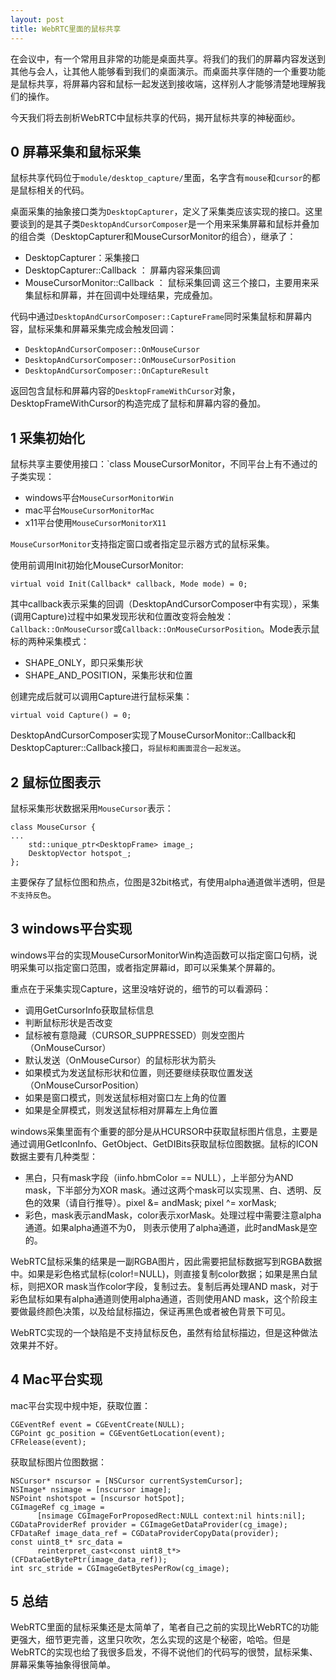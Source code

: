 ```yaml
---
layout: post
title: WebRTC里面的鼠标共享
---
```

在会议中，有一个常用且非常的功能是桌面共享。将我们的我们的屏幕内容发送到其他与会人，让其他人能够看到我们的桌面演示。而桌面共享伴随的一个重要功能是鼠标共享，将屏幕内容和鼠标一起发送到接收端，这样别人才能够清楚地理解我们的操作。

今天我们将去剖析WebRTC中鼠标共享的代码，揭开鼠标共享的神秘面纱。

## 0 屏幕采集和鼠标采集
鼠标共享代码位于`module/desktop_capture/`里面，名字含有`mouse`和`cursor`的都是鼠标相关的代码。

桌面采集的抽象接口类为`DesktopCapturer`，定义了采集类应该实现的接口。这里要谈到的是其子类`DesktopAndCursorComposer`是一个用来采集屏幕和鼠标并叠加的组合类（DesktopCapturer和MouseCursorMonitor的组合），继承了：
* DesktopCapturer：采集接口
* DesktopCapturer::Callback ： 屏幕内容采集回调
* MouseCursorMonitor::Callback ： 鼠标采集回调
这三个接口，主要用来采集鼠标和屏幕，并在回调中处理结果，完成叠加。

代码中通过`DesktopAndCursorComposer::CaptureFrame`同时采集鼠标和屏幕内容，鼠标采集和屏幕采集完成会触发回调：
* `DesktopAndCursorComposer::OnMouseCursor`
* `DesktopAndCursorComposer::OnMouseCursorPosition`
* `DesktopAndCursorComposer::OnCaptureResult`

返回包含鼠标和屏幕内容的`DesktopFrameWithCursor`对象，DesktopFrameWithCursor的构造完成了鼠标和屏幕内容的叠加。

## 1 采集初始化
鼠标共享主要使用接口：`class MouseCursorMonitor，不同平台上有不通过的子类实现：
* windows平台`MouseCursorMonitorWin`
* mac平台`MouseCursorMonitorMac`
* x11平台使用`MouseCursorMonitorX11`

`MouseCursorMonitor`支持指定窗口或者指定显示器方式的鼠标采集。

使用前调用Init初始化MouseCursorMonitor:

```
virtual void Init(Callback* callback, Mode mode) = 0;
```

其中callback表示采集的回调（DesktopAndCursorComposer中有实现），采集(调用Capture)过程中如果发现形状和位置改变将会触发：`Callback::OnMouseCursor`或`Callback::OnMouseCursorPosition`。Mode表示鼠标的两种采集模式：
* SHAPE_ONLY，即只采集形状
* SHAPE_AND_POSITION，采集形状和位置

创建完成后就可以调用Capture进行鼠标采集：
```
virtual void Capture() = 0;
```

DesktopAndCursorComposer实现了MouseCursorMonitor::Callback和DesktopCapturer::Callback接口，`将鼠标和画面混合一起发送`。

## 2 鼠标位图表示
鼠标采集形状数据采用`MouseCursor`表示：
```
class MouseCursor {
...
    std::unique_ptr<DesktopFrame> image_;
    DesktopVector hotspot_;
};
```
主要保存了鼠标位图和热点，位图是32bit格式，有使用alpha通道做半透明，但是`不支持反色`。

## 3 windows平台实现
windows平台的实现MouseCursorMonitorWin构造函数可以指定窗口句柄，说明采集可以指定窗口范围，或者指定屏幕id，即可以采集某个屏幕的。

重点在于采集实现Capture，这里没啥好说的，细节的可以看源码：
* 调用GetCursorInfo获取鼠标信息
* 判断鼠标形状是否改变
* 鼠标被有意隐藏（CURSOR_SUPPRESSED）则发空图片（OnMouseCursor）
* 默认发送（OnMouseCursor）的鼠标形状为箭头
* 如果模式为发送鼠标形状和位置，则还要继续获取位置发送（OnMouseCursorPosition）
* 如果是窗口模式，则发送鼠标相对窗口左上角的位置
* 如果是全屏模式，则发送鼠标相对屏幕左上角位置

windows采集里面有个重要的部分是从HCURSOR中获取鼠标图片信息，主要是通过调用GetIconInfo、GetObject、GetDIBits获取鼠标位图数据。鼠标的ICON数据主要有几种类型：
* 黑白，只有mask字段（iinfo.hbmColor == NULL），上半部分为AND mask，下半部分为XOR mask。通过这两个mask可以实现黑、白、透明、反色的效果（请自行推导）。pixel &= andMask; pixel ^= xorMask;
* 彩色，mask表示andMask，color表示xorMask。处理过程中需要注意alpha通道。如果alpha通道不为0， 则表示使用了alpha通道，此时andMask是空的。

WebRTC鼠标采集的结果是一副RGBA图片，因此需要把鼠标数据写到RGBA数据中。如果是彩色格式鼠标(color!=NULL)，则直接复制color数据；如果是黑白鼠标，则把XOR mask当作color字段，复制过去。复制后再处理AND mask，对于彩色鼠标如果有alpha通道则使用alpha通道，否则使用AND mask，这个阶段主要做最终颜色决策，以及给鼠标描边，保证再黑色或者被色背景下可见。

WebRTC实现的一个缺陷是不支持鼠标反色，虽然有给鼠标描边，但是这种做法效果并不好。

## 4 Mac平台实现
mac平台实现中规中矩，获取位置：
```
CGEventRef event = CGEventCreate(NULL);
CGPoint gc_position = CGEventGetLocation(event);
CFRelease(event);
```

获取鼠标图片位图数据：
```
NSCursor* nscursor = [NSCursor currentSystemCursor];
NSImage* nsimage = [nscursor image];
NSPoint nshotspot = [nscursor hotSpot];
CGImageRef cg_image =
      [nsimage CGImageForProposedRect:NULL context:nil hints:nil];
CGDataProviderRef provider = CGImageGetDataProvider(cg_image);
CFDataRef image_data_ref = CGDataProviderCopyData(provider);
const uint8_t* src_data =
      reinterpret_cast<const uint8_t*>(CFDataGetBytePtr(image_data_ref));
int src_stride = CGImageGetBytesPerRow(cg_image);
```

## 5 总结
WebRTC里面的鼠标采集还是太简单了，笔者自己之前的实现比WebRTC的功能更强大，细节更完善，这里只吹吹，怎么实现的这是个秘密，哈哈。但是WebRTC的实现也给了我很多启发，不得不说他们的代码写的很赞，鼠标采集、屏幕采集等抽象得很简单。
